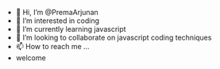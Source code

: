- 👋 Hi, I’m @PremaArjunan
- 👀 I’m interested in coding
- 🌱 I’m currently learning javascript
- 💞️ I’m looking to collaborate on javascript coding techniques
- 📫 How to reach me ...
-  welcome

<!---
PremaArjunan/PremaArjunan is a ✨ special ✨ repository because its `README.md` (this file) appears on your GitHub profile.
You can click the Preview link to take a look at your changes.
--->
